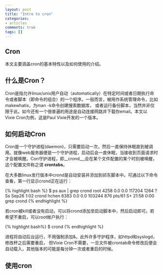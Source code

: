```yaml
---
layout: post
title: "Intro to cron"
categories:
- articles
comments: true
tags: []
---
```


Cron
----
本文主要涵盖cron的基本特性以及如何使用的介绍。

什么是Cron？
-----------
Cron是指允许linux/unix用户自动（automatically）在特定时间或者日期执行命令或者脚本（即命令的组合）的一个程序。一般而言，被用作系统管理命令，比如makewhatis，为man -k命令创建搜索数据库， 或者运行备份脚本，当然并非仅限于此。如今还有一个很普遍的用途是自动连接网路并下载你email。本文以 Vixie Cron为例，这是Paul Vixie开发的一个版本。

如何启动Cron
-----------
Cron是一个守护进程(daemon)，只需要启动一次，然后一直保持休眠直到被调用。就像web服务器便是一个守护进程，启动后会一直休眠，当接收到页面请求时才会被唤醒。Con守护进程，即__crond__,会在某个文件配置的某个时刻被唤醒，这个配置文件称之谓 __crontabs__。

在大多数linux发行版本中crond是自动安装并添加到祁东脚本中。可通过以下命令查看，第一行显示crond正在运行：

{% highlight bash %}
$ ps aux | grep crond
root      4258  0.0  0.0 117204  1264 ?        Ss   Sep26   1:02 crond
hchen     8383  0.0  0.0 103244   876 pts/61   S+   21:58   0:00 grep crond
{% endhighlight %}


若cron被kill或者没有启动，可以将crond添加至启动脚本中，然后启动即可。若希望不重启，可以root帐户执行：

{% highlight bash%}
$ crond
{% endhighlight %}

进程将自动后台运行，不用强制添加&，此外许多守护程序，如httpd和syslogd，修改杯之后需要重启， 但Vixie Cron不需要，一旦文件被crontab命令修改后便会自动载入，其他版本的可能是每分钟一次或者重启的时候。


使用cron
--------
